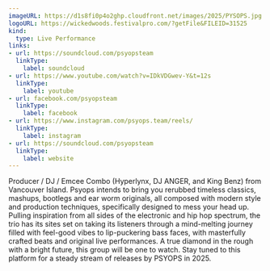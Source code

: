 ```yaml
---
imageURL: https://d1s8fi0p4o2ghp.cloudfront.net/images/2025/PYSOPS.jpg
logoURL: https://wickedwoods.festivalpro.com/?getFile&FILEID=31525
kind:
  type: Live Performance
links:
- url: https://soundcloud.com/psyopsteam
  linkType:
    label: soundcloud
- url: https://www.youtube.com/watch?v=IDkVDGwev-Y&t=12s
  linkType:
    label: youtube
- url: facebook.com/psyopsteam
  linkType:
    label: facebook
- url: https://www.instagram.com/psyops.team/reels/
  linkType:
    label: instagram
- url: https://soundcloud.com/psyopsteam
  linkType:
    label: website
---
```

Producer / DJ / Emcee Combo (Hyperlynx, DJ ANGER, and King Benz) from Vancouver Island. Psyops intends to bring you rerubbed timeless classics, mashups, bootlegs and ear worm originals, all composed with modern style and production techniques, specifically designed to mess your head up. Pulling inspiration from all sides of the electronic and hip hop spectrum, the trio has its sites set on taking its listeners through a mind-melting journey filled with feel-good vibes to lip-puckering bass faces, with masterfully crafted beats and original live performances. A true diamond in the rough with a bright future, this group will be one to watch. Stay tuned to this platform for a steady stream of releases by PSYOPS in 2025.